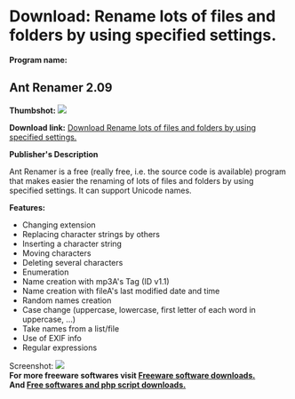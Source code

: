 # Download: Rename lots of files and folders by using specified settings.

**Program name:**

## Ant Renamer 2.09

  
**Thumbshot:** ![](http://www.freewarefiles.com/screenshot/antrenamer_md.gif)   
  
**Download link:** [Download Rename lots of files and folders by using specified settings.](http://freesoftwares.boysofts.com/Ant-Renamer_program_24023.html)  
  


**Publisher's Description**  
  


Ant Renamer is a free (really free, i.e. the source code is available) program that makes easier the renaming of lots of files and folders by using specified settings. It can support Unicode names. 

**Features:**

  * Changing extension 
  * Replacing character strings by others 
  * Inserting a character string 
  * Moving characters 
  * Deleting several characters 
  * Enumeration 
  * Name creation with mp3A's Tag (ID v1.1) 
  * Name creation with fileA's last modified date and time 
  * Random names creation 
  * Case change (uppercase, lowercase, first letter of each word in uppercase, ...) 
  * Take names from a list/file 
  * Use of EXIF info 
  * Regular expressions 

  
  
Screenshot: ![](http://www.freewarefiles.com/screenshot/antrenamer.gif)   
**For more freeware softwares visit [Freeware software downloads.](http://freesoftwares.boysofts.com/)**   
**And [Free softwares and php script downloads.](http://www.boysofts.com/)**
